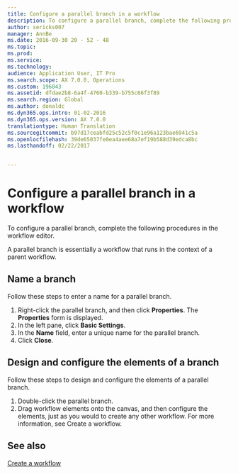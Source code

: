 ```yaml
---
title: Configure a parallel branch in a workflow
description: To configure a parallel branch, complete the following procedures in the workflow editor.
author: sericks007
manager: AnnBe
ms.date: 2016-09-30 20 - 52 - 48
ms.topic: 
ms.prod: 
ms.service: 
ms.technology: 
audience: Application User, IT Pro
ms.search.scope: AX 7.0.0, Operations
ms.custom: 196043
ms.assetid: dfdae2b8-6a4f-4760-b339-b755c66f3f89
ms.search.region: Global
ms.author: donaldc
ms.dyn365.ops.intro: 01-02-2016
ms.dyn365.ops.version: AX 7.0.0
translationtype: Human Translation
ms.sourcegitcommit: b97d17ceabfd25c52c5f0c1e96a123bae6941c5a
ms.openlocfilehash: 39de65037fe0ea4aee68a7ef19b588d39edca8bc
ms.lasthandoff: 02/22/2017


---
```


# <a name="configure-a-parallel-branch-in-a-workflow"></a>Configure a parallel branch in a workflow

To configure a parallel branch, complete the following procedures in the workflow editor.

A parallel branch is essentially a workflow that runs in the context of a parent workflow.

## <a name="name-a-branch"></a>Name a branch
Follow these steps to enter a name for a parallel branch.
1.  Right-click the parallel branch, and then click **Properties**. The **Properties** form is displayed.
2.  In the left pane, click **Basic Settings**.
3.  In the **Name** field, enter a unique name for the parallel branch.
4.  Click **Close**.

## <a name="design-and-configure-the-elements-of-a-branch"></a>Design and configure the elements of a branch
Follow these steps to design and configure the elements of a parallel branch.
1.  Double-click the parallel branch.
2.  Drag workflow elements onto the canvas, and then configure the elements, just as you would to create any other workflow. For more information, see Create a workflow.



<a name="see-also"></a>See also
--------

[Create a workflow](create-workflow.md)


